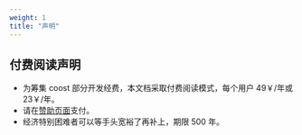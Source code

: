 ```yaml
---
weight: 1
title: "声明"
---
```



## 付费阅读声明

- 为筹集 coost 部分开发经费，本文档采取付费阅读模式，每个用户 49￥/年或 23￥/年。
- 请在[赞助页面](../sponsor/)支付。
- 经济特别困难者可以等手头宽裕了再补上，期限 500 年。
